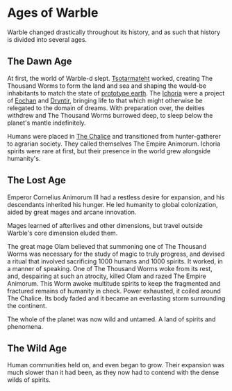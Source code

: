 # Ages of Warble

<meta property="og:description" content="Warble changed drastically throughout its history, and as such that history is divided into several ages.">

Warble changed drastically throughout its history, and as such that history is divided into several ages.

## The Dawn Age

At first, the world of Warble-d slept. [Tsotarmateht](../../../../deities/pantheons/superi-vulgati/tsotarmateht.md) worked, creating The Thousand Worms to form the land and sea and shaping the would-be inhabitants to match the state of [prototype earth](../../prototype-earth.md). The [Ichoria](../../../../taxonomy/illustrati/incorporia/anima/ichoria/introduction.md) were a project of [Eochan](../../../../deities/pantheons/superi-vulgati/eochan.md) and [Dryntir](../../../../deities/pantheons/nadhil/dryntir.md), bringing life to that which might otherwise be relegated to the domain of dreams. With preparation over, the deities withdrew and The Thousand Worms burrowed deep, to sleep below the planet's mantle indefinitely.

Humans were placed in [The Chalice](../solar-system/warble-d/chalice/introduction.md) and transitioned from hunter-gatherer to agrarian society. They called themselves The Empire Animorum. Ichoria spirits were rare at first, but their presence in the world grew alongside humanity's.

## The Lost Age

Emperor Cornelius Animorum III had a restless desire for expansion, and his descendants inherited his hunger. He led humanity to global colonization, aided by great mages and arcane innovation.

Mages learned of afterlives and other dimensions, but travel outside Warble's core dimension eluded them.

The great mage Olam believed that summoning one of The Thousand Worms was necessary for the study of magic to truly progress, and devised a ritual that involved sacrificing 1000 humans and 1000 spirits. It worked, in a manner of speaking. One of The Thousand Worms woke from its rest, and, despairing at such an atrocity, killed Olam and razed The Empire Animorum. This Worm awoke multitude spirits to keep the fragmented and fractured remains of humanity in check. Power exhausted, it coiled around The Chalice. Its body faded and it became an everlasting storm surrounding the continent.

The whole of the planet was now wild and untamed. A land of spirits and phenomena.

## The Wild Age

Human communities held on, and even began to grow. Their expansion was much slower than it had been, as they now had to contend with the dense wilds of spirits.